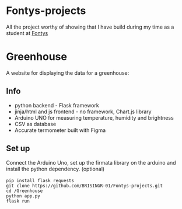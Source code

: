 # Fontys-projects
All the project worthy of showing that I have build during my time as a student at [Fontys](https://fontys.edu/Bachelors-masters/Bachelors/Information-Communication-Technology-Eindhoven.htm)

# Greenhouse
A website for displaying the data for a greenhouse:
## Info
  - python backend - Flask framework
  - jinja/html and js frontend - no framework, Chart.js library
  - Arduino UNO for measuring temperature, humidity and brightness
  - CSV as database
  - Accurate termometer built with Figma

## Set up<br>
  Connect the Arduino Uno, set up the firmata library on the arduino and install the python dependency. (optional)<br> 
  <br>
  `pip install flask requests`<br>
  `git clone https://github.com/BRISINGR-01/Fontys-projects.git`<br>
  `cd /Greenhouse`<br>
  `python app.py`<br>
  `flask run`
